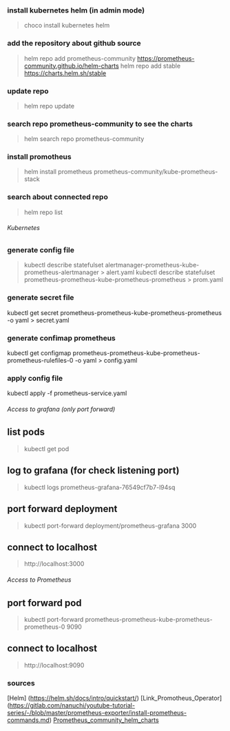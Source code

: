 ### install kubernetes helm (in admin mode)
> choco install kubernetes helm

### add the repository about github source
> helm repo add prometheus-community https://prometheus-community.github.io/helm-charts
> helm repo add stable https://charts.helm.sh/stable 

### update repo 

> helm repo update 

### search repo prometheus-community to see the charts

> helm search repo prometheus-community

### install promotheus

> helm install prometheus prometheus-community/kube-prometheus-stack

### search about connected repo
> helm repo list  


###### Kubernetes

### generate config file
> kubectl describe statefulset alertmanager-prometheus-kube-prometheus-alertmanager > alert.yaml
> kubectl describe statefulset prometheus-prometheus-kube-prometheus-prometheus > prom.yaml

### generate secret file 
kubectl get secret prometheus-prometheus-kube-prometheus-prometheus -o yaml > secret.yaml

### generate confimap prometheus 
kubectl get configmap prometheus-prometheus-kube-prometheus-prometheus-rulefiles-0 -o yaml > config.yaml

### apply config file
kubectl apply -f prometheus-service.yaml


###### Access to grafana (only port forward)

## list pods
> kubectl get pod
## log to grafana (for check listening port)
> kubectl logs prometheus-grafana-76549cf7b7-l94sq
## port forward deployment
> kubectl port-forward deployment/prometheus-grafana 3000
## connect to localhost
> http://localhost:3000

###### Access to Prometheus
## port forward pod 
> kubectl port-forward prometheus-prometheus-kube-prometheus-prometheus-0 9090
## connect to localhost
> http://localhost:9090


### sources

[Helm] (https://helm.sh/docs/intro/quickstart/)
[Link_Promotheus_Operator] (https://gitlab.com/nanuchi/youtube-tutorial-series/-/blob/master/prometheus-exporter/install-prometheus-commands.md)
[Prometheus_community_helm_charts](https://github.com/prometheus-community/helm-charts/tree/main/charts)

